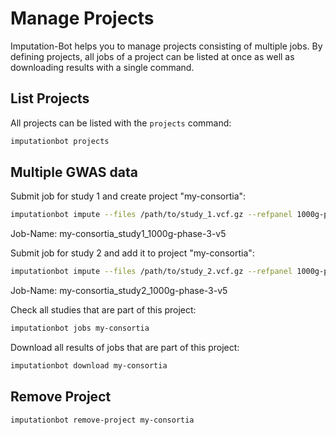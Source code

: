 # Manage Projects

Imputation-Bot helps you to manage projects consisting of multiple jobs. By defining projects, all jobs of a project can be listed at once as well as downloading results with a single command.

## List Projects

All projects can be listed with the `projects` command:

```sh
imputationbot projects
```


## Multiple GWAS data

Submit job for study 1 and create project "my-consortia":

```sh
imputationbot impute --files /path/to/study_1.vcf.gz --refpanel 1000g-phase-3-v5 --population eur --name study1 --project my-consortia
```

Job-Name: my-consortia_study1_1000g-phase-3-v5

Submit job for study 2 and add it to project "my-consortia":

```sh
imputationbot impute --files /path/to/study_2.vcf.gz --refpanel 1000g-phase-3-v5 --population eur --name study2 --project my-consortia
```

Job-Name: my-consortia_study2_1000g-phase-3-v5

Check all studies that are part of this project:

```sh
imputationbot jobs my-consortia
```

Download all results of jobs that are part of this project:

```sh
imputationbot download my-consortia
```

## Remove Project

```sh
imputationbot remove-project my-consortia
```
